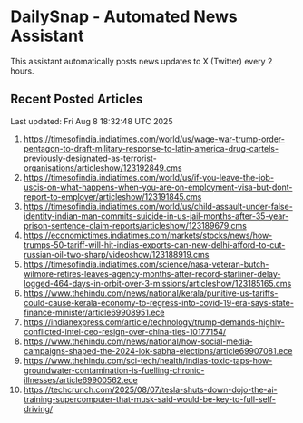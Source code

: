 # DailySnap - Automated News Assistant

This assistant automatically posts news updates to X (Twitter) every 2 hours.

## Recent Posted Articles

Last updated: Fri Aug  8 18:32:48 UTC 2025

1. https://timesofindia.indiatimes.com/world/us/wage-war-trump-order-pentagon-to-draft-military-response-to-latin-america-drug-cartels-previously-designated-as-terrorist-organisations/articleshow/123192849.cms
2. https://timesofindia.indiatimes.com/world/us/if-you-leave-the-job-uscis-on-what-happens-when-you-are-on-employment-visa-but-dont-report-to-employer/articleshow/123191845.cms
3. https://timesofindia.indiatimes.com/world/us/child-assault-under-false-identity-indian-man-commits-suicide-in-us-jail-months-after-35-year-prison-sentence-claim-reports/articleshow/123189679.cms
4. https://economictimes.indiatimes.com/markets/stocks/news/how-trumps-50-tariff-will-hit-indias-exports-can-new-delhi-afford-to-cut-russian-oil-two-sharp/videoshow/123188919.cms
5. https://timesofindia.indiatimes.com/science/nasa-veteran-butch-wilmore-retires-leaves-agency-months-after-record-starliner-delay-logged-464-days-in-orbit-over-3-missions/articleshow/123185165.cms
6. https://www.thehindu.com/news/national/kerala/punitive-us-tariffs-could-cause-kerala-economy-to-regress-into-covid-19-era-says-state-finance-minister/article69908951.ece
7. https://indianexpress.com/article/technology/trump-demands-highly-conflicted-intel-ceo-resign-over-china-ties-10177154/
8. https://www.thehindu.com/news/national/how-social-media-campaigns-shaped-the-2024-lok-sabha-elections/article69907081.ece
9. https://www.thehindu.com/sci-tech/health/indias-toxic-taps-how-groundwater-contamination-is-fuelling-chronic-illnesses/article69900562.ece
10. https://techcrunch.com/2025/08/07/tesla-shuts-down-dojo-the-ai-training-supercomputer-that-musk-said-would-be-key-to-full-self-driving/

